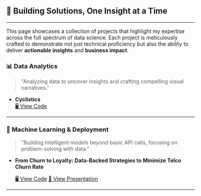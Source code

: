 ## 🚀 Building Solutions, One Insight at a Time

---
This page showcases a collection of projects that highlight my expertise across the full spectrum of data science. Each project is meticulously crafted to demonstrate not just technical proficiency but also the ability to deliver **actionable insights** and **business impact**.  

### 📊 **Data Analytics**
> "Analyzing data to uncover insights and crafting compelling visual narratives."

- **Cyclistics**  
  [🖥️ View Code](https://github.com/fandanabil1379/Cyclistics)

---

### 🤖 **Machine Learning & Deployment**
> "Building intelligent models beyond basic API calls, focusing on problem-solving with data."

- **From Churn to Loyalty: Data-Backed Strategies to Minimize Telco Churn Rate**

  [🖥️ View Code](https://github.com/fandanabil1379/ml-telco-churn)
  [📑 View Presentation](https://drive.google.com/file/d/1Bo8_IrSq_38X3dyFyT9gxQp3ccQxGUJS/view?usp=sharing)

---
